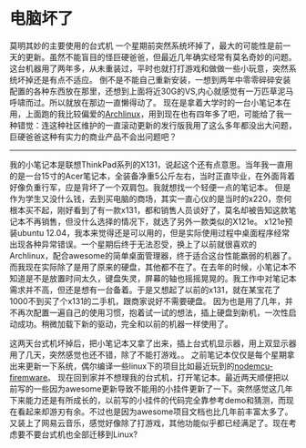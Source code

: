 # 电脑坏了

莫明其妙的主要使用的台式机 一个星期前突然系统坏掉了，最大的可能性是前一天的更新。虽然不能盲目的怪巨硬爸爸，但最近几年确实经常有莫名奇妙的问题。这台机器用了两年多，从未重装过，平时也就打打游戏和做做一些小玩意，突然系统坏掉还是有点不适应。
倒不是不能自己重新安装，一想到两年中零零碎碎安装配置的各种东西放在那里，还想到上面将近30G的VS,内心就感觉有一万匹草泥马呼啸而过。所以就放在那边一直懒得动了。
现在是拿着大学时的一台小笔记本在用，上面跑的我比较偏爱的[Archlinux](http://wiki.archlinux.org)，用到现在也有四年多了吧，可能给了我一种错觉：连这种社区维护的一直滚动更新的发行版我用了这么多年都没出大问题，巨硬爸爸这种有实力的商业产品不会出问题吧？

------------------

我的小笔记本是联想ThinkPad系列的X131，说起这个还有点意思。当年我一直用的是一台15寸的Acer笔记本，全装备净重5公斤左右，当时正直毕业，在外面背着好像负重行军，应是背坏了一个双肩包。我就想找一个轻便一点的笔记本。
但是作为学生又没什么钱，去到买电脑的商场，其实一直心仪的是当时的x220，奈何根本买不起，刚好看到了有一款x131，都和销售人员谈好了，莫名却被告知这款笔记本不再销售，但没什么选择的情况下，就选了另外一款类似的X121e。
x121e预装ubuntu 12.04，我本来觉得还是可以用的，但是实际使用过程中桌面程序经常出现各种异常错误。一个星期后终于无法忍受，换上了以前就很喜欢的Archlinux，配合awesome的简单桌面管理器，终于适合这台性能羸弱的机器了。
而我现在实际除了是用了原来的硬盘，其他都不在了。在去年的时候，小笔记本不知道是不是放置时间太久，键盘失灵，屏幕的轴也摇摇晃晃的。我工作中对笔记本需求并不高，但还是想有一台备着。于是又想起了以前的x131，就在某宝花了1000不到买了个x131的二手机，跟商家说好不需要硬盘。
因为也是用了几年，并不再次配置一遍自己的使用习惯，抱着试一试的想法，插上硬盘到新机，一次性启动成功。稍微加载下新的驱动，完全和以前的机器一样使用了。
    
这两天台式机坏掉后，把小笔记本又拿了出来，插上台式机显示器，用上双显示器用了几天，突然感觉也还不错，除了不能打游戏。。
之前笔记本仅仅是每个星期拿出来更新一下系统，偶尔编译一些linux下的项目比如最近玩到的[nodemcu-firemware](https://github.com/nodemcu/nodemcu-firmware)。
现在回到家并不想理我的台式机，打开笔记本。最近两天顺便把以前写的一些因为awesome更新导致不能用的小挂件更新了一下。突然感觉这几年下来能力还是有所成长的，以前写的小挂件的代码完全靠参考demo和猜测，而现在看起来却游刃有余。不过也是因为awesome项目文档也比几年前丰富太多了。
又装上了网易云音乐，感觉好像除了打游戏，其他功能似乎都已经满足了。现在考虑要不要台式机也全部迁移到Linux?

